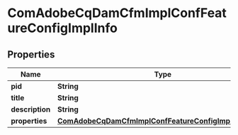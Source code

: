 

# ComAdobeCqDamCfmImplConfFeatureConfigImplInfo

## Properties

Name | Type | Description | Notes
------------ | ------------- | ------------- | -------------
**pid** | **String** |  |  [optional]
**title** | **String** |  |  [optional]
**description** | **String** |  |  [optional]
**properties** | [**ComAdobeCqDamCfmImplConfFeatureConfigImplProperties**](ComAdobeCqDamCfmImplConfFeatureConfigImplProperties.md) |  |  [optional]



